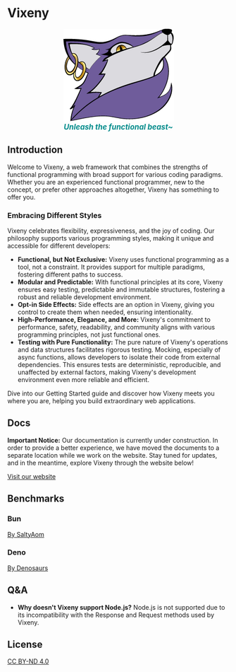 # Vixeny

<p align="center">
  <img src="misc/logo.png" alt="Vixeny Logo" style="max-width: 100%;">
  <br>
  <b style="font-size:1.2em; font-style:italic; color:darkcyan;">Unleash the functional beast~</b>
</p>

## Introduction

Welcome to Vixeny, a web framework that combines the strengths of functional programming with broad support for various coding paradigms. Whether you are an experienced functional programmer, new to the concept, or prefer other approaches altogether, Vixeny has something to offer you.

### Embracing Different Styles

Vixeny celebrates flexibility, expressiveness, and the joy of coding. Our philosophy supports various programming styles, making it unique and accessible for different developers:

- **Functional, but Not Exclusive:** Vixeny uses functional programming as a tool, not a constraint. It provides support for multiple paradigms, fostering different paths to success.
- **Modular and Predictable:** With functional principles at its core, Vixeny ensures easy testing, predictable and immutable structures, fostering a robust and reliable development environment.
- **Opt-in Side Effects:** Side effects are an option in Vixeny, giving you control to create them when needed, ensuring intentionality.
- **High-Performance, Elegance, and More:** Vixeny's commitment to performance, safety, readability, and community aligns with various programming principles, not just functional ones.
- **Testing with Pure Functionality:** The pure nature of Vixeny's operations and data structures facilitates rigorous testing. Mocking, especially of async functions, allows developers to isolate their code from external dependencies. This ensures tests are deterministic, reproducible, and unaffected by external factors, making Vixeny's development environment even more reliable and efficient.

Dive into our Getting Started guide and discover how Vixeny meets you where you are, helping you build extraordinary web applications.

## Docs

**Important Notice:** Our documentation is currently under construction. In order to provide a better experience, we have moved the documents to a separate location while we work on the website. Stay tuned for updates, and in the meantime, explore Vixeny through the website below!

[Visit our website](https://vixeny.dev/)

## Benchmarks

### Bun
[By SaltyAom](https://github.com/SaltyAom/bun-http-framework-benchmark)

### Deno
[By Denosaurs](https://github.com/denosaurs/bench)

## Q&A

- **Why doesn't Vixeny support Node.js?**
  Node.js is not supported due to its incompatibility with the Response and Request methods used by Vixeny.

## License

[CC BY-ND 4.0](https://creativecommons.org/licenses/by-nd/4.0/legalcode.txt)
